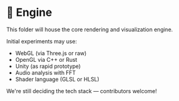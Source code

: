 # 🧠 Engine

This folder will house the core rendering and visualization engine.

Initial experiments may use:
- WebGL (via Three.js or raw)
- OpenGL via C++ or Rust
- Unity (as rapid prototype)
- Audio analysis with FFT
- Shader language (GLSL or HLSL)

We're still deciding the tech stack — contributors welcome!

